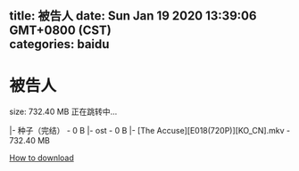 
title: 被告人
date: Sun Jan 19 2020 13:39:06 GMT+0800 (CST)    
categories: baidu
---

# 被告人
size: 732.40 MB
 正在跳转中...
 
|- 种子（完结） - 0 B
|- ost - 0 B
|- [The Accuse][E018(720P)][KO_CN].mkv - 732.40 MB

[How to download](https://bpcam.bemobtrk.com/go/2ceec3aa-1ca2-46d6-b9ff-aaa5c184517c?jno=953)